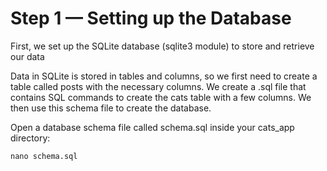 # Step 1 — Setting up the Database

First, we set up the SQLite database (sqlite3 module) to store and retrieve our data

Data in SQLite is stored in tables and columns, so we first need to create a table called posts with the necessary columns. We create a .sql file that contains SQL commands to create the cats table with a few columns. We then use this schema file to create the database.

Open a database schema file called schema.sql inside your cats_app directory:

```
nano schema.sql
```